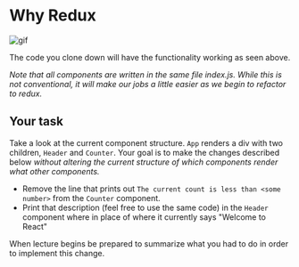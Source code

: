 # Why Redux

![gif](http://g.recordit.co/53HPpuHZ5p.gif)

The code you clone down will have the functionality working as seen above.  

_Note that all components are written in the same file index.js. While this is not conventional, it will make our jobs a little easier as we begin to refactor to redux._

## Your task

Take a look at the current component structure. `App` renders a div with two children, `Header` and `Counter`.  Your goal is to make the changes described below _without altering the current structure of which components render what other components._

* Remove the line that prints out `The current count is less than <some number>` from the `Counter` component.
* Print that description (feel free to use the same code) in the `Header` component where in place of where it currently says "Welcome to React"

When lecture begins be prepared to summarize what you had to do in order to implement this change.

